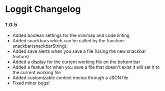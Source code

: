 # Loggit Changelog

### 1.0.5

* Added boolean settings for the minimap and code linting
* Added snackbars which can be called by the function: snackbar(snackbarString);
* Added save alerts when you save a file (Using the new snackbar feature)
* Added a display for the current working file on the bottom bar
* Added a featue for when you save a file that doesn't exist it will set it to the current working file
* Added customizable context menus through a JSON file
* Fixed minor bugs!